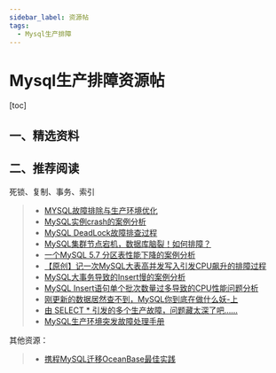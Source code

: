 ```yaml
---
sidebar_label: 资源帖
tags:
  - Mysql生产排障
---
```


# Mysql生产排障资源帖

[toc]

## 一、精选资料

## 二、推荐阅读

死锁、复制、事务、索引

> - [MYSQL故障排除与生产环境优化](https://blog.csdn.net/weixin_39608791/article/details/108444813)
> - [MySQL实例crash的案例分析](https://www.cnblogs.com/CtripDBA/p/10167608.html)
> - [MySQL DeadLock故障排查过程](https://www.cnblogs.com/CtripDBA/p/10207784.html)
> - [MySQL集群节点宕机，数据库脑裂！如何排障？](https://dbaplus.cn/news-11-1007-1.html)
> - [一个MySQL 5.7 分区表性能下降的案例分析](https://www.cnblogs.com/CtripDBA/p/7590988.html)
> - [【原创】记一次MySQL大表高并发写入引发CPU飙升的排障过程](https://www.cnblogs.com/wangdong/p/9232757.html)
> - [MySQL大事务导致的Insert慢的案例分析](https://www.cnblogs.com/wangdong/p/9802532.html)
> - [MySQL Insert语句单个批次数量过多导致的CPU性能问题分析](https://www.cnblogs.com/wangdong/p/9791207.html)
> - [刚更新的数据居然查不到，MySQL你到底在做什么妖-上](https://juejin.cn/post/7167182658361884679#heading-10)
> - [由 SELECT * 引发的多个生产故障，问题藏太深了吧……](https://www.infoq.cn/article/y0wbhbfmay6ytkwirmh1)
> - [MySQL生产环境突发故障处理手册](http://www.13sy.com/m/view.php?aid=1803)

其他资源：

> - [携程MySQL迁移OceanBase最佳实践](https://zhuanlan.zhihu.com/p/603804802)
